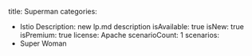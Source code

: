 title: Superman
categories:
  - Istio
Description: new lp.md description
isAvailable: true
isNew: true
isPremium: true
license: Apache
scenarioCount: 1
scenarios:
  - Super Woman

